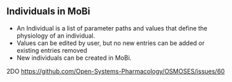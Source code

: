## Individuals in MoBi
- An Individual is a list of parameter paths and values that define the physiology of an individual.
- Values can be edited by user, but no new entries can be added or existing entries removed
- New individuals can be created in MoBi.

2DO https://github.com/Open-Systems-Pharmacology/OSMOSES/issues/60